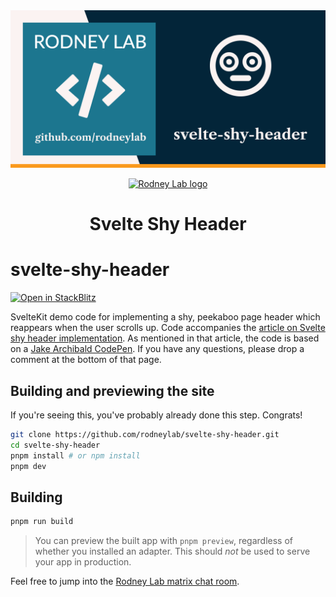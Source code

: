 <img src="./images/rodneylab-github-svelte-shy-header.png" alt="Rodney Lab svelte-shy-header Github banner">

<p align="center">
  <a aria-label="Open Rodney Lab site" href="https://rodneylab.com" rel="nofollow noopener noreferrer">
    <img alt="Rodney Lab logo" src="https://rodneylab.com/assets/icon.png" width="60" />
  </a>
</p>
<h1 align="center">
  Svelte Shy Header
</h1>

# svelte-shy-header

[![Open in StackBlitz](https://developer.stackblitz.com/img/open_in_stackblitz.svg)](https://stackblitz.com/github/rodneylab/svelte-shy-header)

SvelteKit demo code for implementing a shy, peekaboo page header which reappears when the user scrolls up. Code accompanies the <a aria-label="Open Rodney Lab blog post on tracking page views in Svelte Kit" href="https://rodneylab.com/svelte-shy-header/">article on Svelte shy header implementation</a>. As mentioned in that article, the code is based on a <a href="https://codepen.io/jaffathecake/pen/OJvbpRZ">Jake Archibald CodePen</a>. If you have any questions, please drop a comment at the bottom of that page.

## Building and previewing the site

If you're seeing this, you've probably already done this step. Congrats!

```bash
git clone https://github.com/rodneylab/svelte-shy-header.git
cd svelte-shy-header
pnpm install # or npm install
pnpm dev
```

## Building

```bash
pnpm run build
```

> You can preview the built app with `pnpm preview`, regardless of whether you installed an adapter. This should _not_ be used to serve your app in production.

Feel free to jump into the [Rodney Lab matrix chat room](https://matrix.to/#/%23rodney:matrix.org).
